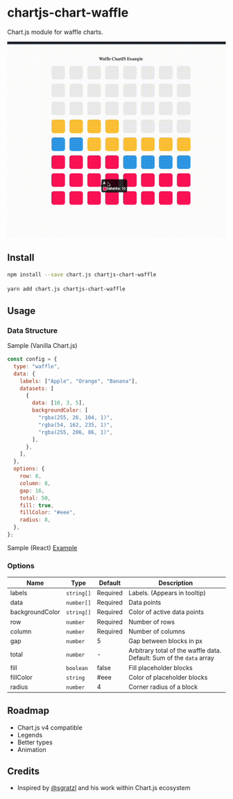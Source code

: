 # chartjs-chart-waffle

Chart.js module for waffle charts.

![waffle chart example](./asset/demo.gif)

## Install

```bash
npm install --save chart.js chartjs-chart-waffle

yarn add chart.js chartjs-chart-waffle
```

## Usage

### Data Structure

Sample (Vanilla Chart.js)

```js
const config = {
  type: "waffle",
  data: {
    labels: ["Apple", "Orange", "Banana"],
    datasets: [
      {
        data: [10, 3, 5],
        backgroundColor: [
          "rgba(255, 26, 104, 1)",
          "rgba(54, 162, 235, 1)",
          "rgba(255, 206, 86, 1)",
        ],
      },
    ],
  },
  options: {
    row: 8,
    column: 8,
    gap: 16,
    total: 50,
    fill: true,
    fillColor: "#eee",
    radius: 8,
  },
};
```

Sample (React)
[Example](./src/example.tsx)

### Options

| Name            | Type       | Default  | Description                                                          |
| --------------- | ---------- | -------- | -------------------------------------------------------------------- |
| labels          | `string[]` | Required | Labels. (Appears in tooltip)                                         |
| data            | `number[]` | Required | Data points                                                          |
| backgroundColor | `string[]` | Required | Color of active data points                                          |
| row             | `number`   | Required | Number of rows                                                       |
| column          | `number`   | Required | Number of columns                                                    |
| gap             | `number`   | 5        | Gap between blocks in px                                             |
| total           | `number`   | -        | Arbitrary total of the waffle data. Default: Sum of the `data` array |
| fill            | `boolean`  | false    | Fill placeholder blocks                                              |
| fillColor       | `string`   | #eee     | Color of placeholder blocks                                          |
| radius          | `number`   | 4        | Corner radius of a block                                             |

## Roadmap

- Chart.js v4 compatible
- Legends
- Better types
- Animation

## Credits

- Inspired by [@sgratzl](https://github.com/sgratzl) and his work within Chart.js ecosystem

